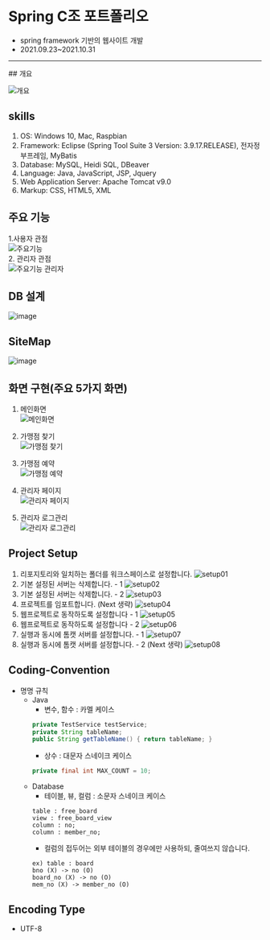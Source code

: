 # Spring C조 포트폴리오
* spring framework 기반의 웹사이트 개발<br/>
* 2021.09.23~2021.10.31

<hr/>
## 개요<br/>

![개요](https://user-images.githubusercontent.com/73810338/143730939-33000fe9-2799-4383-88d5-c1e4e5fe5f24.png)

## skills
1. OS: Windows 10, Mac, Raspbian 
2. Framework:  Eclipse (Spring Tool Suite 3 Version: 3.9.17.RELEASE), 전자정부프레임, MyBatis
3. Database: MySQL, Heidi SQL, DBeaver
4. Language: Java, JavaScript, JSP, Jquery
5. Web Application Server: Apache Tomcat v9.0
6. Markup: CSS, HTML5, XML

## 주요 기능

1.사용자 관점<br/>
![주요기능](https://user-images.githubusercontent.com/73810338/143730709-ec4b164f-0b97-4abd-b73f-c19dddb9c98a.png)<br/>
2. 관리자 관점<br/>
![주요기능 관리자](https://user-images.githubusercontent.com/73810338/143730726-e6bc8e8f-7e5f-49aa-b813-61971154a453.png)<br/>

## DB 설계 
![image](https://user-images.githubusercontent.com/73810338/143730804-49377225-8118-486e-8de1-c1dacd916e68.png)

## SiteMap
![image](https://user-images.githubusercontent.com/73810338/143730810-967dde69-dc9d-4d8d-ba4e-e71c6aa22aa4.png)

## 화면 구현(주요 5가지 화면)
1. 메인화면 <br/>
![메인화면](https://user-images.githubusercontent.com/73810338/143730867-31939670-ef87-48e9-8644-888deb88023d.png)<br/>

2. 가맹점 찾기<br/>
![가맹점 찾기](https://user-images.githubusercontent.com/73810338/143730884-6f7d52be-d126-4ece-beeb-cb311cc7c787.png)<br/>

3. 가맹점 예약<br/>
![가맹점 예약](https://user-images.githubusercontent.com/73810338/143730889-8dd4b2f5-60a6-40a6-897a-6dfb8ca7ffe6.png)<br/>

4. 관리자 페이지<br/>
![관리자 페이지](https://user-images.githubusercontent.com/73810338/143730891-e5247e25-979d-46b9-bfdb-243365d78cd9.png)<br/>

5. 관리자 로그관리<br/>
![관리자 로그관리](https://user-images.githubusercontent.com/73810338/143730897-f8cac8e2-51d9-4e4b-8a1b-ae95bc820a09.png)<br/>

## Project Setup
1. 리포지토리와 일치하는 폴더를 워크스페이스로 설정합니다.
![setup01](https://user-images.githubusercontent.com/28214971/133531373-1f241b30-e7ac-4a0a-8ba1-98d302235574.png)
2. 기본 설정된 서버는 삭제합니다. - 1
![setup02](https://user-images.githubusercontent.com/28214971/133531586-5378cd10-96bb-41b5-9676-85113251a28d.png)
3. 기본 설정된 서버는 삭제합니다. - 2
![setup03](https://user-images.githubusercontent.com/28214971/133531588-24410bb2-3c78-4830-9ede-02f6dd3479f0.png)
4. 프로젝트를 임포트합니다. (Next 생략)
![setup04](https://user-images.githubusercontent.com/28214971/133531589-1c4f4545-2eae-443a-894a-8a58983e5123.png)
5. 웹프로젝트로 동작하도록 설정합니다 - 1
![setup05](https://user-images.githubusercontent.com/28214971/133531590-a68d311c-a6ab-452c-b8fd-14ced0b55278.png)
6. 웹프로젝트로 동작하도록 설정합니다 - 2
![setup06](https://user-images.githubusercontent.com/28214971/133531591-af3d80cc-ffc3-42f9-b3de-72d261097441.png)
7. 실행과 동시에 톰캣 서버를 설정합니다. - 1
![setup07](https://user-images.githubusercontent.com/28214971/133531592-2a79abc9-879e-48de-ae8d-438cc1ed441f.png)
8. 실행과 동시에 톰캣 서버를 설정합니다. - 2 (Next 생략)
![setup08](https://user-images.githubusercontent.com/28214971/133531593-61ca62f1-8178-47ee-99dd-e83be2c93d95.png)

## Coding-Convention
* 명명 규칙
  * Java 
    * 변수, 함수 : 카멜 케이스
    ```java
    private TestService testService;
    private String tableName;
    public String getTableName() { return tableName; }
    ```
    * 상수 : 대문자 스네이크 케이스
    ```java
    private final int MAX_COUNT = 10;
    ```
  * Database
    * 테이블, 뷰, 컬럼 : 소문자 스네이크 케이스
    ```
    table : free_board
    view : free_board_view
    column : no;
    column : member_no;
    ```
    * 컬럼의 접두어는 외부 테이블의 경우에만 사용하되, 줄여쓰지 않습니다.
    ```
    ex) table : board
    bno (X) -> no (O)
    board_no (X) -> no (O)
    mem_no (X) -> member_no (O)
    ```
## Encoding Type
  * UTF-8
